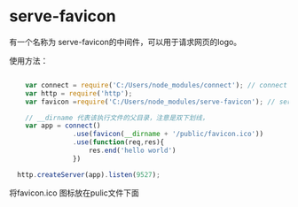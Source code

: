 # serve-favicon

有一个名称为 serve-favicon的中间件，可以用于请求网页的logo。

使用方法：  

```js

	var connect = require('C:/Users/node_modules/connect'); // connect 中间件的路径
	var http = require('http');
	var favicon =require('C:/Users/node_modules/serve-favicon'); // serve-favicon 中间件的路径

	// __dirname 代表该执行文件的父目录，注意是双下划线，
	var app = connect()
				.use(favicon(__dirname + '/public/favicon.ico')) 
				.use(function(req,res){
					res.end('hello world')
				})

  http.createServer(app).listen(9527);

```

将favicon.ico 图标放在pulic文件下面